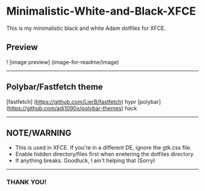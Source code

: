# Minimalistic-White-and-Black-XFCE
This is my minimalistic black and white Adam dotfiles for XFCE.

## Preview
! [image preview] (image-for-readme/image)

---

## Polybar/Fastfetch theme
[fastfetch] (https://github.com/LierB/fastfetch) hypr
[polybar] (https://github.com/adi1090x/polybar-themes) hack

---

## NOTE/WARNING
- This is used in XFCE. If you're in a different DE, ignore the gtk.css file.
- Enable hidden directory/files first when enetering the dotfiles directory
- If anything breaks. Goodluck, I ain't helping that (Sorry)

---

### THANK YOU!
